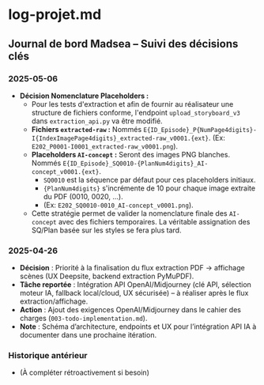 # log-projet.md

## Journal de bord Madsea – Suivi des décisions clés

### 2025-05-06
- **Décision Nomenclature Placeholders :**
  - Pour les tests d'extraction et afin de fournir au réalisateur une structure de fichiers conforme, l'endpoint `upload_storyboard_v3` dans `extraction_api.py` va être modifié.
  - **Fichiers `extracted-raw` :** Nommés `E{ID_Episode}_P{NumPage4digits}-I{IndexImagePage4digits}_extracted-raw_v0001.{ext}`. (Ex: `E202_P0001-I0001_extracted-raw_v0001.png`).
  - **Placeholders `AI-concept` :** Seront des images PNG blanches. Nommés `E{ID_Episode}_SQ0010-{PlanNum4digits}_AI-concept_v0001.{ext}`.
    - `SQ0010` est la séquence par défaut pour ces placeholders initiaux.
    - `{PlanNum4digits}` s'incrémente de 10 pour chaque image extraite du PDF (0010, 0020, ...).
    - (Ex: `E202_SQ0010-0010_AI-concept_v0001.png`).
  - Cette stratégie permet de valider la nomenclature finale des `AI-concept` avec des fichiers temporaires. La véritable assignation des SQ/Plan basée sur les styles se fera plus tard.

### 2025-04-26
- **Décision** : Priorité à la finalisation du flux extraction PDF → affichage scènes (UX Deepsite, backend extraction PyMuPDF).
- **Tâche reportée** : Intégration API OpenAI/Midjourney (clé API, sélection moteur IA, fallback local/cloud, UX sécurisée) – à réaliser après le flux extraction/affichage.
- **Action** : Ajout des exigences OpenAI/Midjourney dans le cahier des charges (`003-todo-implementation.md`).
- **Note** : Schéma d’architecture, endpoints et UX pour l’intégration API IA à documenter dans une prochaine itération.

### Historique antérieur
- (À compléter rétroactivement si besoin)
